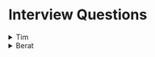 # Interview Questions

<details>
<summary>Tim</summary>
<br>

1. Can RT5000 work with other appliances? Like a rice cooker.<br>

2. How does RT5000 handle intense heat when cooking?<br>

3. How does RT5000 handle food safety? How will RT5000 determine when something is fully cooked? Will it wash its hands?<br>

4. Will RT5000 allow for different ingredients when asked? Different beans/rice request.<br>

5. How will RT5000 update when more/better recipes are added?<br>

6. How will RT5000 handle large amounts of cooking for a party?<br>

7. Will RT5000 be able to open cans? Lot of chili ingredients are canned.<br>

8. Will RT5000 be able to detect common mistakes in the parameters? Like conflicts or non aplicable steps.<br>

9. How difficult will the app be to learn and apply to RT5000?<br>

10. How will RT5000 detect what are the correct ingredients?<br>

</details>

<details>
<summary>Berat</summary>
<br>

1-How will you ensure complex task that the RT5000 could robot handle to make chicken soup?<br> </br>
2-How you would manage when multiple tasks are running on the RT5000?<br> </br>
3-How would you gather and analyze user feedback to continuously improve and expand the library of pre-installed tasks?<br> </br>
4-How will you update RT-5000’s software to add new task or recipe?<br> </br>
5-How do you plan to handle potential errors when  pre-installed tasks are scheduled to run concurrently?<br> </br>
6-How would you prioritize chicken soup recipe?<br> </br>
7-How you would allow users customize pre-installed tasks to their specific preferences and needs?<br> </br>
8-How would you ensure that the pre-installed tasks can scale chicken soup recipe?<br> </br>
9-How would you ensure when robot will need to maintenance?<br> </br>
10-How would you optimize resource usage, such as battery life and memory, when developing tasks for the robot?<br> </br>
</details>
